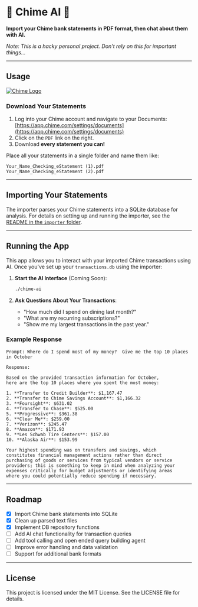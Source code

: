 # 🤑 Chime AI 🤖

**Import your Chime bank statements in PDF format, then chat about them with AI.**

_Note: This is a hacky personal project. Don't rely on this for important things..._

---

## Usage

[![Chime Logo](https://upload.wikimedia.org/wikipedia/commons/thumb/f/f6/Chime_company_logo.svg/2880px-Chime_company_logo.svg.png)](https://www.chime.com)

### Download Your Statements

1. Log into your Chime account and navigate to your Documents:
   [https://app.chime.com/settings/documents](https://app.chime.com/settings/documents)
2. Click on the `PDF` link on the right.
3. Download **every statement you can!**

Place all your statements in a single folder and name them like:

```text
Your_Name_Checking_eStatement (1).pdf
Your_Name_Checking_eStatement (2).pdf
```

---

## Importing Your Statements

The importer parses your Chime statements into a SQLite database for analysis. For details on setting up and running the importer, see the [README in the `importer` folder](./importer/README.md).

---

## Running the App

This app allows you to interact with your imported Chime transactions using AI. Once you've set up your `transactions.db` using the importer:

1. **Start the AI Interface** (Coming Soon):
   ```bash
   ./chime-ai
   ```

2. **Ask Questions About Your Transactions**:
    - "How much did I spend on dining last month?"
    - "What are my recurring subscriptions?"
    - "Show me my largest transactions in the past year."

### Example Response

```text
Prompt: Where do I spend most of my money?  Give me the top 10 places in October

Response:

Based on the provided transaction information for October, 
here are the top 10 places where you spent the most money:

1. **Transfer to Credit Builder**: $1,167.47
2. **Transfer to Chime Savings Account**: $1,166.32
3. **Foursight**: $631.02
4. **Transfer to Chase**: $525.00
5. **Progressive**: $361.38
6. **Clear Me**: $259.00
7. **Verizon**: $245.47
8. **Amazon**: $171.93
9. **Les Schwab Tire Centers**: $157.00
10. **Alaska Air**: $153.99

Your highest spending was on transfers and savings, which 
constitutes financial management actions rather than direct 
purchasing of goods or services from typical vendors or service 
providers; this is something to keep in mind when analyzing your 
expenses critically for budget adjustments or identifying areas 
where you could potentially reduce spending if necessary.
```

---

## Roadmap

- [x] Import Chime bank statements into SQLite
- [x] Clean up parsed text files
- [x] Implement DB repository functions
- [ ] Add AI chat functionality for transaction queries
- [ ] Add tool calling and open ended query building agent
- [ ] Improve error handling and data validation
- [ ] Support for additional bank formats

---

## License

This project is licensed under the MIT License. See the LICENSE file for details.

